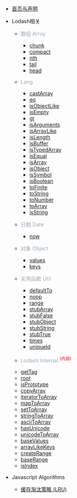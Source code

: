 * [首页与声明](index.md)
* Lodash相关
	* <span style="color:#9DAAB6;"> 数组 Array</span>
	  * [chunk](lodash/chunk.md)
	  * [compact](lodash/compact.md)
	  * [nth](lodash/nth.md)
	  * [tail](lodash/tail.md)
	  * [head](lodash/head.md)
	  <!-- * [difference](lodash/difference.md) -->

	* <span style="color:#9DAAB6;">Lang</span>
		* [castArray](lodash/castArray.md)
		* [eq](lodash/eq.md)
		* [isObjectLike](lodash/isObjectLike.md)
		* [isEmpty](lodash/isEmpty.md)
		* [gt](lodash/gt.md)
		* [isArguments](lodash/isArguments.md)
		* [isArrayLike](lodash/isArrayLike.md)
		* [isLength](lodash/isLength.md)
		* [isBuffer](lodash/isBuffer.md)
		* [isTypedArray](lodash/isTypedArray.md)
		* [isEqual](lodash/isEqual.md)
		* [isArray](lodash/isArray.md)
		* [isObject](lodash/isObject.md)
		* [isSymbol](lodash/isSymbol.md)
		* [isBoolean](lodash/isBoolean.md)
		* [toFinite](lodash/toFinite.md)
		* [toString](lodash/toString.md)
		* [toNumber](lodash/toNumber.md)
		* [toArray](lodash/toArray.md)
		* [isString](lodash/isString.md)
	
	* <span style="color:#9DAAB6;">日期 Date</span>
		* [now](lodash/now.md)

	* <span style="color:#9DAAB6;">对象 Object</span>
		* [values](lodash/values.md)
		* [keys](lodash/keys.md)

	* <span style="color:#9DAAB6;">实用函数 Util</span>
		* [defaultTo](lodash/defaultTo.md)
		* [noop](lodash/noop.md)
		* [range](lodash/range.md)
		* [stubArray](lodash/stubArray.md)
		* [stubFalse](lodash/stubFalse.md)
		* [stubObject](lodash/stubObject.md)
		* [stubString](lodash/stubString.md)
		* [stubTrue](lodash/stubTrue.md)
		* [times](lodash/times.md)
		* [uniqueId](lodash/uniqueId.md)

	* <span style="color:#9DAAB6;">Lodash Internal</span> <sup style="color:red">(内部)<sup>
  	<!-- * [Hash](lodash/internal/Hash.md) -->
  	* [getTag](lodash/internal/getTag.md)
  	* [root](lodash/internal/root.md)
  	* [isPrototype](lodash/internal/isPrototype.md)
  	* [copyArray](lodash/internal/copyArray.md)
  	* [iteratorToArray](lodash/internal/iteratorToArray.md)
  	* [mapToArray](lodash/internal/mapToArray.md)
  	* [setToArray](lodash/internal/setToArray.md)
  	* [stringToArray](lodash/internal/stringToArray.md)
  	* [asciiToArray](lodash/internal/asciiToArray.md)
  	* [hasUnicode](lodash/internal/hasUnicode.md)
  	* [unicodeToArray](lodash/internal/unicodeToArray.md)
  	* [baseValues](lodash/internal/baseValues.md)
  	* [arrayLikeKeys](lodash/internal/arrayLikeKeys.md)
  	* [createRange](lodash/internal/createRange.md)
  	* [baseRange](lodash/internal/baseRange.md)
  	* [isIndex](lodash/internal/isIndex.md)

* Javascript Algorithms

  * [缓存淘汰策略 (LRU)](javascript-Algorithms/LRU.md)

